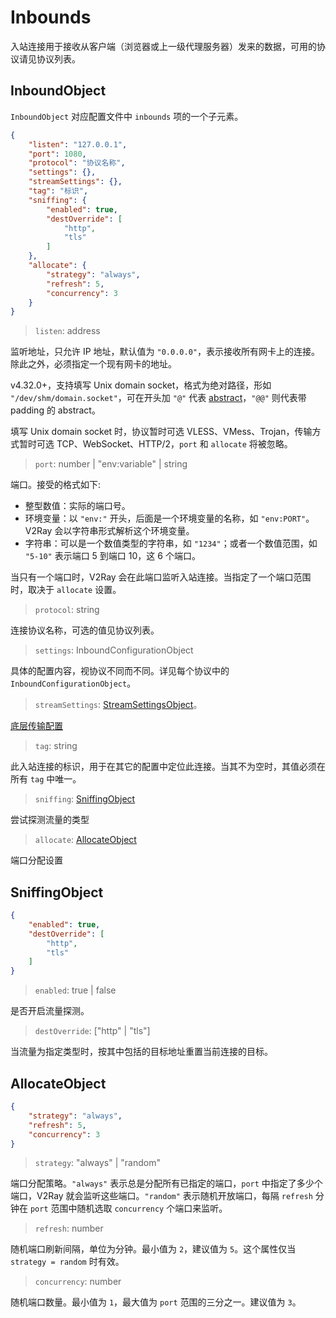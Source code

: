# Inbounds

入站连接用于接收从客户端（浏览器或上一级代理服务器）发来的数据，可用的协议请见协议列表。

## InboundObject

`InboundObject` 对应配置文件中 `inbounds` 项的一个子元素。

```json
{
    "listen": "127.0.0.1",
    "port": 1080,
    "protocol": "协议名称",
    "settings": {},
    "streamSettings": {},
    "tag": "标识",
    "sniffing": {
        "enabled": true,
        "destOverride": [
            "http",
            "tls"
        ]
    },
    "allocate": {
        "strategy": "always",
        "refresh": 5,
        "concurrency": 3
    }
}
```

> `listen`: address

监听地址，只允许 IP 地址，默认值为 `"0.0.0.0"`，表示接收所有网卡上的连接。除此之外，必须指定一个现有网卡的地址。

v4.32.0+，支持填写 Unix domain socket，格式为绝对路径，形如 `"/dev/shm/domain.socket"`，可在开头加 `"@"` 代表 [abstract](https://www.man7.org/linux/man-pages/man7/unix.7.html)，`"@@"` 则代表带 padding 的 abstract。

填写 Unix domain socket 时，协议暂时可选 VLESS、VMess、Trojan，传输方式暂时可选 TCP、WebSocket、HTTP/2，`port` 和 `allocate` 将被忽略。

> `port`: number | "env:variable" | string

端口。接受的格式如下:

* 整型数值：实际的端口号。
* 环境变量：以 `"env:"` 开头，后面是一个环境变量的名称，如 `"env:PORT"`。V2Ray 会以字符串形式解析这个环境变量。
* 字符串：可以是一个数值类型的字符串，如 `"1234"`；或者一个数值范围，如 `"5-10"` 表示端口 5 到端口 10，这 6 个端口。

当只有一个端口时，V2Ray 会在此端口监听入站连接。当指定了一个端口范围时，取决于 `allocate` 设置。

> `protocol`: string

连接协议名称，可选的值见协议列表。

> `settings`: InboundConfigurationObject

具体的配置内容，视协议不同而不同。详见每个协议中的 `InboundConfigurationObject`。

> `streamSettings`: [StreamSettingsObject](transport.md#perproxy)。

[底层传输配置](transport.md#perproxy)

> `tag`: string

此入站连接的标识，用于在其它的配置中定位此连接。当其不为空时，其值必须在所有 `tag` 中唯一。

> `sniffing`: [SniffingObject](#sniffingobject)

尝试探测流量的类型

> `allocate`: [AllocateObject](#allocateobject)

端口分配设置

## SniffingObject

```json
{
    "enabled": true,
    "destOverride": [
        "http",
        "tls"
    ]
}
```

> `enabled`: true | false

是否开启流量探测。

> `destOverride`: \["http" | "tls"\]

当流量为指定类型时，按其中包括的目标地址重置当前连接的目标。

## AllocateObject

```json
{
    "strategy": "always",
    "refresh": 5,
    "concurrency": 3
}
```

> `strategy`: "always" | "random"

端口分配策略。`"always"` 表示总是分配所有已指定的端口，`port` 中指定了多少个端口，V2Ray 就会监听这些端口。`"random"` 表示随机开放端口，每隔 `refresh` 分钟在 `port` 范围中随机选取 `concurrency` 个端口来监听。

> `refresh`: number

随机端口刷新间隔，单位为分钟。最小值为 `2`，建议值为 `5`。这个属性仅当 `strategy = random` 时有效。

> `concurrency`: number

随机端口数量。最小值为 `1`，最大值为 `port` 范围的三分之一。建议值为 `3`。
